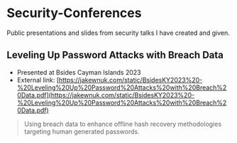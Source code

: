 # Security-Conferences
Public presentations and slides from security talks I have created and given.

## Leveling Up Password Attacks with Breach Data
- Presented at Bsides Cayman Islands 2023
- External link: [https://jakewnuk.com/static/BsidesKY2023%20-%20Leveling%20Up%20Password%20Attacks%20with%20Breach%20Data.pdf](https://jakewnuk.com/static/BsidesKY2023%20-%20Leveling%20Up%20Password%20Attacks%20with%20Breach%20Data.pdf)
> Using breach data to enhance offline hash recovery methodologies targeting human generated passwords.  
